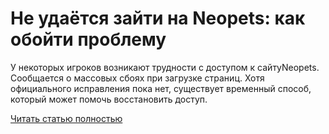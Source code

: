 # Не удаётся зайти на Neopets: как обойти проблему



У некоторых игроков возникают трудности с доступом к сайтуNeopets. Сообщается о массовых сбоях при загрузке страниц. Хотя официального исправления пока нет, существует временный способ, который может помочь восстановить доступ.

[Читать статью полностью](https://xyberbara.com/gaming/neopets-ne-rabotaet/)
